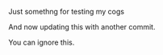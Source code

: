 Just somethng for testing my cogs

And now updating this with another commit.

You can ignore this.
 
